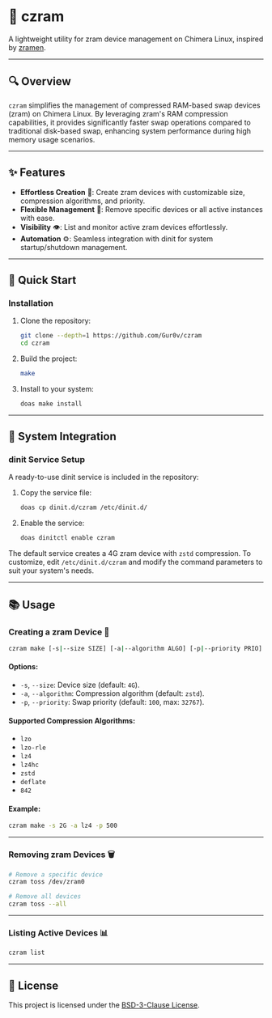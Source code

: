 # 🧩 czram

A lightweight utility for zram device management on Chimera Linux, inspired by [zramen](https://github.com/atweiden/zramen).

---

## 🔍 Overview

`czram` simplifies the management of compressed RAM-based swap devices (zram) on Chimera Linux. By leveraging zram's RAM compression capabilities, it provides significantly faster swap operations compared to traditional disk-based swap, enhancing system performance during high memory usage scenarios.

---

## ✨ Features

- **Effortless Creation** 🚀: Create zram devices with customizable size, compression algorithms, and priority.
- **Flexible Management** 🔄: Remove specific devices or all active instances with ease.
- **Visibility** 👁️: List and monitor active zram devices effortlessly.
- **Automation** ⚙️: Seamless integration with dinit for system startup/shutdown management.

---

## 🚀 Quick Start

### Installation

1. Clone the repository:
   ```bash
   git clone --depth=1 https://github.com/Gur0v/czram
   cd czram
   ```

2. Build the project:
   ```bash
   make
   ```

3. Install to your system:
   ```bash
   doas make install
   ```

---

## 🔌 System Integration

### dinit Service Setup

A ready-to-use dinit service is included in the repository:

1. Copy the service file:
   ```bash
   doas cp dinit.d/czram /etc/dinit.d/
   ```

2. Enable the service:
   ```bash
   doas dinitctl enable czram
   ```

The default service creates a 4G zram device with `zstd` compression. To customize, edit `/etc/dinit.d/czram` and modify the command parameters to suit your system's needs.

---

## 📚 Usage

### Creating a zram Device 💾

```bash
czram make [-s|--size SIZE] [-a|--algorithm ALGO] [-p|--priority PRIO]
```

#### Options:
- `-s`, `--size`: Device size (default: `4G`).
- `-a`, `--algorithm`: Compression algorithm (default: `zstd`).
- `-p`, `--priority`: Swap priority (default: `100`, max: `32767`).

#### Supported Compression Algorithms:
- `lzo`
- `lzo-rle`
- `lz4`
- `lz4hc`
- `zstd`
- `deflate`
- `842`

#### Example:
```bash
czram make -s 2G -a lz4 -p 500
```

---

### Removing zram Devices 🗑️

```bash
# Remove a specific device
czram toss /dev/zram0

# Remove all devices
czram toss --all
```

---

### Listing Active Devices 📊

```bash
czram list
```

---

## 📜 License

This project is licensed under the [BSD-3-Clause License](LICENSE).

